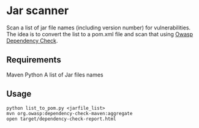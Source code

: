 # Jar scanner

Scan a list of jar file names (including version number) for vulnerabilities.
The idea is to convert the list to a pom.xml file and scan that using [Owasp Dependency Check](https://owasp.org/www-project-dependency-check/).

## Requirements

Maven
Python
A list of Jar files names

## Usage

    python list_to_pom.py <jarfile_list>
    mvn org.owasp:dependency-check-maven:aggregate
    open target/dependency-check-report.html
